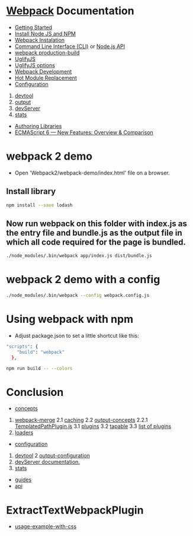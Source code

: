 # [Webpack](https://webpack.js.org/) Documentation
- [Getting Started](https://webpack.js.org/guides/get-started/)
- [Install Node JS and NPM](https://nodejs.org/en/)
- [Webpack Instalation](https://webpack.js.org/guides/installation/)
- [Command Line Interface (CLI)](https://webpack.js.org/api/cli/) or [Node.js API](https://webpack.js.org/api/node/)
- [webpack production-build](https://webpack.js.org/guides/production-build/)
- [UglifyJS](http://lisperator.net/uglifyjs/)
- [UglifyJS options](https://github.com/mishoo/UglifyJS2#usage)
- [Webpack Development](https://webpack.js.org/guides/development/)
- [Hot Module Replacement](https://webpack.js.org/guides/hmr-react/)
- [Configuration](https://webpack.js.org/configuration/)
1. [devtool](https://webpack.js.org/configuration/devtool/)
2. [output](https://webpack.js.org/configuration/output/)
3. [devServer](https://webpack.js.org/configuration/dev-server/)
4. [stats](https://webpack.js.org/configuration/stats/)
- [Authoring Libraries](https://webpack.js.org/guides/author-libraries/)
- [ECMAScript 6 — New Features: Overview & Comparison](http://es6-features.org/#Constants)

# webpack 2 demo
- Open 'Webpack2/webpack-demo/index.html' file on a browser.

## Install library
```bash
npm install --save lodash
```
## Now run webpack on this folder with index.js as the entry file and bundle.js as the output file in which all code required for the page is bundled.
```bash
./node_modules/.bin/webpack app/index.js dist/bundle.js
```
# webpack 2 demo with a config
```bash
./node_modules/.bin/webpack --config webpack.config.js
```

# Using webpack with npm
- Adjust package.json to set a little shortcut like this:
```bash
"scripts": {
    "build": "webpack"
  },
```
```bash
npm run build -- --colors
```

# Conclusion
- [concepts](https://webpack.js.org/concepts/)
1. [webpack-merge](https://github.com/survivejs/webpack-merge)
2.1 [caching](https://webpack.js.org/guides/caching/)
2.2 [output-concepts](https://webpack.js.org/concepts/output/)
2.2.1 [TemplatedPathPlugin.js](https://github.com/webpack/webpack/blob/master/lib/TemplatedPathPlugin.js)
3.1 [plugins](https://webpack.js.org/api/plugins/)
3.2 [tapable](https://github.com/webpack/tapable)
3.3 [list of plugins](https://webpack.js.org/plugins/)
4. [loaders](https://webpack.js.org/concepts/loaders/)
- [configuration](https://webpack.js.org/configuration/)
1. [devtool](https://webpack.js.org/configuration/devtool/)
2 [output-configuration](https://webpack.js.org/configuration/output/)
3. [devServer documentation.](https://webpack.js.org/configuration/dev-server/)
4. [stats](https://webpack.js.org/configuration/stats/)
- [guides](https://webpack.js.org/guides/)
- [api](https://webpack.js.org/api/)

# ExtractTextWebpackPlugin
- [usage-example-with-css](https://webpack.js.org/plugins/extract-text-webpack-plugin/#usage-example-with-css)